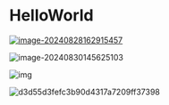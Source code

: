 # HelloWorld

[![image-20240828162915457](https://0071.oss-cn-shenzhen.aliyuncs.com/uPic/2024/1724833757-RpxUAk.png)](https://lipsum.app/id/1/1600x1200)

![image-20240830145625103](https://0071.oss-cn-shenzhen.aliyuncs.com/uPic/2024/1725000986-Sz15yE.png)



![img](https://pics4.baidu.com/feed/838ba61ea8d3fd1f82f4b2eb0e70a81194ca5f2a.jpeg@f_auto?token=2e985d121abda02b0b1efd03cba6b775)

![d3d55d3fefc3b90d4317a7209ff37398](https://0071.oss-cn-shenzhen.aliyuncs.com/uPic/2024/1725030053-8FFxSm.jpeg)


